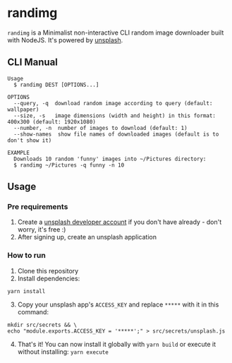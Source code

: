 # randimg

`randimg` is a Minimalist non-interactive CLI random image downloader built with NodeJS. It's powered by [unsplash](https://unsplash.com).

## CLI Manual

```
Usage
  $ randimg DEST [OPTIONS...]

OPTIONS
  --query, -q  download random image according to query (default: wallpaper)
  --size, -s   image dimensions (width and height) in this format: 400x300 (default: 1920x1080)
  --number, -n  number of images to download (default: 1)
  --show-names  show file names of downloaded images (default is to don't show it)

EXAMPLE
  Downloads 10 random 'funny' images into ~/Pictures directory:
  $ randimg ~/Pictures -q funny -n 10
```

## Usage

### Pre requirements

1. Create a [unsplash developer account](https://unsplash.com/developers) if you don't have already - don't worry, it's free :)
2. After signing up, create an unsplash application

### How to run

1. Clone this repository
2. Install dependencies:

```
yarn install
```

3. Copy your unsplash app's `ACCESS_KEY` and replace `*****` with it in this command:

```
mkdir src/secrets && \
echo "module.exports.ACCESS_KEY = '*****';" > src/secrets/unsplash.js
```

4. That's it! You can now install it globally with `yarn build` or execute it without installing: `yarn execute`
